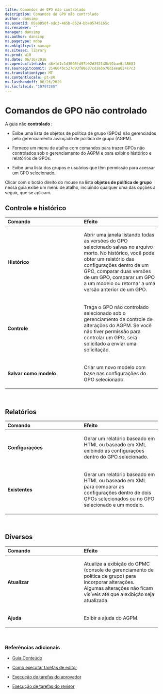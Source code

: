 ```yaml
---
title: Comandos de GPO não controlado
description: Comandos de GPO não controlado
author: dansimp
ms.assetid: 05a8050f-adc3-465b-8524-bbe95745165c
ms.reviewer: ''
manager: dansimp
ms.author: dansimp
ms.pagetype: mdop
ms.mktglfcycl: manage
ms.sitesec: library
ms.prod: w10
ms.date: 06/16/2016
ms.openlocfilehash: d8efd1c1d3005fd97b92d392140b92bae6a38681
ms.sourcegitcommit: 354664bc527d93f80687cd2eba70d1eea024c7c3
ms.translationtype: MT
ms.contentlocale: pt-BR
ms.lasthandoff: 06/26/2020
ms.locfileid: "10797286"
---
```

# Comandos de GPO não controlado


A guia não **controlado** :

-   Exibe uma lista de objetos de política de grupo (GPOs) não gerenciados pelo gerenciamento avançado de política de grupo (AGPM).

-   Fornece um menu de atalho com comandos para trazer GPOs não controlados sob o gerenciamento do AGPM e para exibir o histórico e relatórios de GPOs.

-   Exibe uma lista dos grupos e usuários que têm permissão para acessar um GPO selecionado.

Clicar com o botão direito do mouse na lista **objetos de política de grupo** nessa guia exibe um menu de atalho, incluindo qualquer uma das opções a seguir, que se aplicam.

## Controle e histórico


<table>
<colgroup>
<col width="50%" />
<col width="50%" />
</colgroup>
<thead>
<tr class="header">
<th align="left">Comando</th>
<th align="left">Efeito</th>
</tr>
</thead>
<tbody>
<tr class="odd">
<td align="left"><p><strong>Histórico</strong></p></td>
<td align="left"><p>Abrir uma janela listando todas as versões do GPO selecionado salvas no arquivo morto. No histórico, você pode obter um relatório das configurações dentro de um GPO, comparar duas versões de um GPO, comparar um GPO a um modelo ou retornar a uma versão anterior de um GPO.</p></td>
</tr>
<tr class="even">
<td align="left"><p><strong>Controle</strong></p></td>
<td align="left"><p>Traga o GPO não controlado selecionado sob o gerenciamento de controle de alterações do AGPM. Se você não tiver permissão para controlar um GPO, será solicitado a enviar uma solicitação.</p></td>
</tr>
<tr class="odd">
<td align="left"><p><strong>Salvar como modelo</strong></p></td>
<td align="left"><p>Criar um novo modelo com base nas configurações do GPO selecionado.</p></td>
</tr>
</tbody>
</table>

 

## Relatórios


<table>
<colgroup>
<col width="50%" />
<col width="50%" />
</colgroup>
<thead>
<tr class="header">
<th align="left">Comando</th>
<th align="left">Efeito</th>
</tr>
</thead>
<tbody>
<tr class="odd">
<td align="left"><p><strong>Configurações</strong></p></td>
<td align="left"><p>Gerar um relatório baseado em HTML ou baseado em XML exibindo as configurações dentro do GPO selecionado.</p></td>
</tr>
<tr class="even">
<td align="left"><p><strong>Existentes</strong></p></td>
<td align="left"><p>Gerar um relatório baseado em HTML ou baseado em XML para comparar as configurações dentro de dois GPOs selecionados ou no GPO selecionado e um modelo.</p></td>
</tr>
</tbody>
</table>

 

## Diversos


<table>
<colgroup>
<col width="50%" />
<col width="50%" />
</colgroup>
<thead>
<tr class="header">
<th align="left">Comando</th>
<th align="left">Efeito</th>
</tr>
</thead>
<tbody>
<tr class="odd">
<td align="left"><p><strong>Atualizar</strong></p></td>
<td align="left"><p>Atualize a exibição do GPMC (console de gerenciamento de política de grupo) para incorporar alterações. Algumas alterações não ficam visíveis até que a exibição seja atualizada.</p></td>
</tr>
<tr class="even">
<td align="left"><p><strong>Ajuda</strong></p></td>
<td align="left"><p>Exibir a ajuda do AGPM.</p></td>
</tr>
</tbody>
</table>

 

### Referências adicionais

-   [Guia Conteúdo](contents-tab-agpm40.md)

-   [Como executar tarefas de editor](performing-editor-tasks-agpm40.md)

-   [Execução de tarefas do aprovador](performing-approver-tasks-agpm40.md)

-   [Execução de tarefas do revisor](performing-reviewer-tasks-agpm40.md)

 

 





